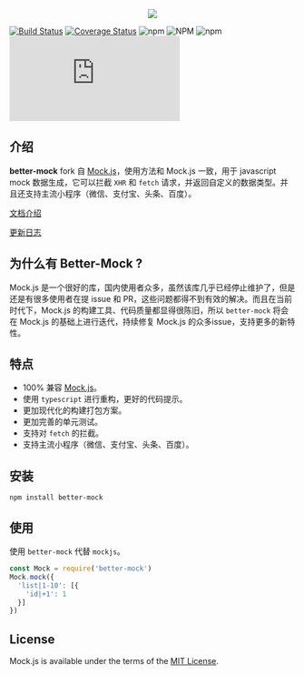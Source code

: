 <p style="text-align: center">
  <img src="https://lavyun.github.io/better-mock/images/logo-hor.png">
</p>

[![Build Status](https://travis-ci.org/lavyun/better-mock.svg?branch=master)](https://travis-ci.org/lavyun/better-mock)
[![Coverage Status](https://coveralls.io/repos/github/lavyun/better-mock/badge.svg?branch=master)](https://coveralls.io/github/lavyun/better-mock?branch=master)
![npm](https://img.shields.io/npm/v/better-mock)
![NPM](https://img.shields.io/npm/l/better-mock)
![npm](https://img.shields.io/npm/dw/better-mock)
![type-coverage](https://img.shields.io/badge/dynamic/json?color=brightgreen&label=type-coverage&suffix=%&query=%24.typeCoverage.atLeast&url=https%3A%2F%2Fraw.githubusercontent.com%2Flavyun%2Fbetter-mock%2Fmaster%2Fpackage.json)

## 介绍

**better-mock** fork 自 [Mock.js](https://github.com/nuysoft/Mock)，使用方法和 Mock.js 一致，用于 javascript mock 数据生成，它可以拦截 `XHR` 和 `fetch` 请求，并返回自定义的数据类型。并且还支持主流小程序（微信、支付宝、头条、百度）。

[文档介绍](http://lavyun.github.io/better-mock)

[更新日志](https://lavyun.github.io/better-mock/changelog/)

## 为什么有 Better-Mock ?

Mock.js 是一个很好的库，国内使用者众多，虽然该库几乎已经停止维护了，但是还是有很多使用者在提 issue 和 PR，这些问题都得不到有效的解决。而且在当前时代下，Mock.js 的构建工具、代码质量都显得很陈旧，所以 `better-mock` 将会在 Mock.js 的基础上进行迭代，持续修复 Mock.js 的众多issue，支持更多的新特性。

## 特点

* 100% 兼容 [Mock.js](https://github.com/nuysoft/Mock)。
* 使用 `typescript` 进行重构，更好的代码提示。
* 更加现代化的构建打包方案。
* 更加完善的单元测试。
* 支持对 `fetch` 的拦截。
* 支持主流小程序（微信、支付宝、头条、百度）。

## 安装

```shell
npm install better-mock
```

## 使用

使用 `better-mock` 代替 `mockjs`。

```js
const Mock = require('better-mock')
Mock.mock({
  'list|1-10': [{
    'id|+1': 1
  }]
})
```

## License
Mock.js is available under the terms of the [MIT License](./LICENSE).